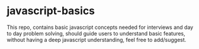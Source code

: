 # javascript-basics
This repo, contains basic javascript concepts needed for interviews and day to day problem solving, should guide users to understand basic features, without having a deep javascript understanding, feel free to add/suggest.
